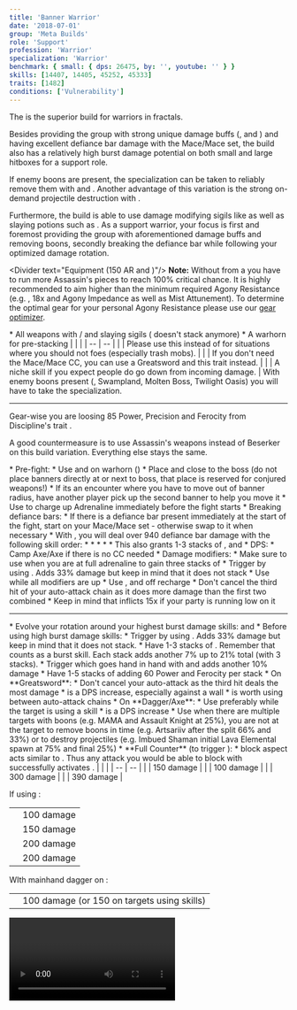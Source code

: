 ```yaml
---
title: 'Banner Warrior'
date: '2018-07-01'
group: 'Meta Builds'
role: 'Support'
profession: 'Warrior'
specialization: 'Warrior'
benchmark: { small: { dps: 26475, by: '', youtube: '' } }
skills: [14407, 14405, 45252, 45333]
traits: [1482]
conditions: ['Vulnerability']
---
```


The <Specialization prefix="banner" name="warrior"/> is the superior build for warriors in fractals.

Besides providing the group with strong unique damage buffs (<Skill id="14405"/>, <Skill id="14407"/> and <Trait id="1482"/>) and having excellent defiance bar damage with the Mace/Mace set, the build also has a relatively high burst damage potential on both small and large hitboxes for a support role.

If enemy boons are present, the <Specialization name="spellbreaker"/> specialization can be taken to reliably remove them with <Skill id="45252"/> and <Trait id="2162"/>. Another advantage of this variation is the strong on-demand projectile destruction with <Skill id="45333"/>.

Furthermore, the build is able to use damage modifying sigils like <Item id="24868"/> as well as slaying potions such as <Item id="50082"/>. As a support warrior, your focus is first and foremost providing the group with aforementioned damage buffs and removing boons, secondly breaking the defiance bar while following your optimized damage rotation.

<Divider text="Equipment (150 AR and <Trait id="1016" profession="ranger"/>)"/>
<Grid>
<GridItem>
**Note:** Without <Trait id="1016" profession="ranger"/> from a <Specialization name="druid"/> you have to run more Assassin's pieces to reach 100% critical chance. It is highly recommended to aim higher than the minimum required Agony Resistance (e.g. <Item id="70596"/>, 18x <Item id="37131"/> and Agony Impedance as well as Mist Attunement). To determine the optimal gear for your personal Agony Resistance please use our [gear optimizer](http://old.discretize.eu/).
</GridItem>

<GridItem>
<Armor helmAffix="Assassin" helmId="48129" helmRune="Scholar" helmRuneId="24836" helmRuneCount="6" shouldersAffix="Assassin" shouldersId="48131" shouldersRune="Scholar" shouldersRuneId="24836" shouldersRuneCount="6" coatAffix="Berserker" coatId="48073" coatRune="Scholar" coatRuneId="24836" coatRuneCount="6" glovesAffix="Berserker" glovesId="48074" glovesRune="Scholar" glovesRuneId="24836" glovesRuneCount="6" leggingsAffix="Berserker" leggingsId="48076" leggingsRune="Scholar" leggingsRuneId="24836" leggingsRuneCount="6" bootsAffix="Berserker" bootsId="48072" bootsRune="Scholar" bootsRuneId="24836" bootsRuneCount="6"/>
</GridItem>

<GridItem>
<Weapons weapon1MainType="Axe" weapon1MainAffix="Berserker" weapon1MainId="46759" weapon1MainSigil1="Force" weapon1MainSigil1Id="24615" weapon1OffType="Axe" weapon1OffAffix="Berserker" weapon1OffId="46759" weapon1OffSigil="Impact" weapon1OffSigilId="24868" weapon2MainType="Mace" weapon2MainAffix="Berserker" weapon2MainId="46766" weapon2MainSigil1="Severance" weapon2MainSigil1Id="84505" weapon2OffType="Mace" weapon2OffAffix="Berserker" weapon2OffId="46766" weapon2OffSigil="Paralyzation" weapon2OffSigilId="24639"/>
<Card title="Swap Weapons">
* All weapons with <Item id="36053" text="false"/> / <Item id="24615" text="false"/> and slaying sigils  
  (<Item id="36054"/> doesn't stack anymore)
* A warhorn for pre-stacking
</Card>
</GridItem>

<GridItem>
<Trinkets backItemAffix="Berserker" backItemId="49384" backItemStatId="161" accessory1Affix="Berserker" accessory1Id="39232" accessory2Affix="Berserker" accessory2Id="39233" amuletAffix="Berserker" amuletId="39273" ring1Affix="Berserker" ring1Id="75669" ring2Affix="Berserker" ring2Id="76024"/>

<Consumables foodId="41569" utilityId="77569" infusionId="37131"/>
</GridItem>
</Grid>

<Divider text="Build"/>

<Grid>
<GridItem sm="7">
<Traits traits1Id="4" traits1="Strength" traits1Selected="1444,2000,1437" traits2Id="11" traits2="Tactics" traits2Selected="1471,1482,1667" traits3Id="51" traits3="Discipline" traits3Selected="1413,1484,1369"/>
</GridItem>

<GridItem>
<Skills heal="14402" utility1="14502" utility2="14407" utility3="14405" elite="14483"/>

<Card title="Situational">
| | |
| -- | -- |
| <Skill id="14354" size="big" text="false"/> | Please use this instead of <Skill id="14502"/> for situations where you should not <Control name="knockback"/> foes (especially trash mobs). |
| <Trait id="1338" size="big" text="false"/> | If you don't need the Mace/Mace CC, you can use a Greatsword and this trait instead. |
| <Skill id="14419" size="big" text="false"/> | A niche skill if you expect people do go down from incoming damage. |
</Card>
</GridItem>
</Grid>

<Divider text="Spellbreaker Variant"/>

<Grid>
<GridItem>
With enemy boons present (<Instability name="No Pain, No Gain"/>, Swampland, Molten Boss, Twilight Oasis) you will have to take the <Specialization name="spellbreaker"/> specialization.

<Traits traits1Id="4" traits1="Strength" traits1Selected="1444,1338,1437" traits2Id="11" traits2="Tactics" traits2Selected="1471,1482,1667" traits3Id="61" traits3="Spellbreaker" traits3Selected="2107,2126,2060"/>
</GridItem>

<GridItem>
<Skills heal="14402" utility1="14502" utility2="14407" utility3="14405" elite="45333"/>

---

Gear-wise you are loosing 85 Power, Precision and Ferocity from Discipline's trait <Trait id="1484"/>.

A good countermeasure is to use Assassin's weapons instead of Beserker on this build variation. Everything else stays the same.

<Weapons weapon1MainType="Dagger" weapon1MainAffix="Assassin" weapon1MainId="47045" weapon1MainSigil1="Force" weapon1MainSigil1Id="24615" weapon1OffType="Axe" weapon1OffAffix="Assassin" weapon1OffId="47044" weapon1OffSigil="Impact" weapon1OffSigilId="24868" weapon2MainType="Greatsword" weapon2MainAffix="Assassin" weapon2MainId="47047" weapon2MainSigil1="Force" weapon2MainSigil1Id="24615" weapon2MainSigil2="Impact" weapon2MainSigil2Id="24868"/>
</GridItem>
</Grid>

<Divider text="Details"/>

<Grid>
<GridItem sm="7">
<Card title="Skill usage">
* Pre-fight:
  * Use <Skill id="14394"/> and <Skill id="14393"/> on warhorn (<Boon name="vigor" text="false"/><Boon name="swiftness" text="false"/>)
  * Place <Skill id="14407"/> and <Skill id="14405"/> close to the boss (do not place banners directly at or next to boss, that place is reserved for conjured weapons!)
  * If its an encounter where you have to move out of banner radius, have another player pick up the second banner to help you move it
  * Use <Skill id="14402"/> to charge up Adrenaline immediately before the fight starts
* Breaking defiance bars:
  * If there is a defiance bar present immediately at the start of the fight, start on your Mace/Mace set - otherwise swap to it when necessary
  * With <Item id="24639"/>, you will deal over 940 defiance bar damage with the following skill order:
    * <Skill id="14503"/>
    * <Skill id="14414"/>
    * <Skill id="14415"/>
    * <Skill id="14502"/>
  * This also grants 1-3 stacks of <Trait id="1437"/>, <Item id="84505"/> and <Trait id="1444"/>
* DPS:
  * Camp Axe/Axe if there is no CC needed
  * Damage modifiers:
    * Make sure to use <Skill id="14353"/> when you are at full adrenaline to gain three stacks of <Trait id="1437"/>
    * Trigger <Trait id="1444"/> by using <Skill id="14502"/>. Adds 33% damage but keep in mind that it does not stack
  * Use <Skill id="14399"/> while all modifiers are up
  * Use <Skill id="14421"/>, <Skill id="14398"/> and <Skill id="14418"/> off recharge
  * Don't cancel the third hit of your auto-attack chain as it does more damage than the first two combined
* Keep in mind that <Skill id="14518"/> inflicts 15x <Condition name="vulnerability"/> if your party is running low on it

</Card>

---

<Card title="Spellbreaker variant">
* Evolve your rotation around your highest burst damage skills: <Skill id="14399"/> and <Skill id="14554"/>
  * Before using high burst damage skills:
    * Trigger <Trait id="1444"/> by using <Skill id="14502"/>. Adds 33% damage but keep in mind that it does not stack.
    * Have 1-3 stacks of <Trait id="1437"/>. Remember that <Skill id="44165"/> counts as a burst skill. Each stack adds another 7% up to 21% total (with 3 stacks).
    * Trigger <Trait id="2060"/> which goes hand in hand with <Trait id="1437"/> and adds another 10% damage
    * Have 1-5 stacks of <Trait id="2130"/> adding 60 Power and Ferocity per stack
  * On **Greatsword**:
    * Don't cancel your auto-attack as the third hit deals the most damage
    * <Skill id="14447"/> is a DPS increase, especially against a wall
    * <Skill id="14510"/> is worth using between auto-attack chains
  * On **Dagger/Axe**:
    * Use <Skill id="44937"/> preferably while the target is using a skill
    * <Skill id="14418"/> is a DPS increase
  * Use <Skill id="45333"/> when there are multiple targets with boons (e.g. MAMA and Assault Knight at 25%), you are not at the target to remove boons in time (e.g. Artsariiv after the split 66% and 33%) or to destroy projectiles (e.g. Imbued Shaman initial Lava Elemental spawn at 75% and final 25%)
* **Full Counter** (to trigger <Trait id="1437"/>):
  * <Skill id="44165"/> block aspect acts similar to <Boon name="aegis"/>. Thus any attack you would be able to block with <Boon name="aegis"/> successfully activates <Skill id="44165"/>.
</Card>
</GridItem>

<GridItem>
<Card title="CC skills">
| | |
| -- | -- |
| <Skill id="14502"/> | 150 damage |
| <Skill id="14503"/> | 100 damage |
| <Skill id="14415"/> | 300 damage |
| <Skill id="14414"/> | 390 damage |

If using <Skill id="14483"/>:

|                     |            |
| ------------------- | ---------- |
| <Skill id="14487"/> | 100 damage |
| <Skill id="14488"/> | 150 damage |
| <Skill id="14556"/> | 200 damage |
| <Skill id="14490"/> | 200 damage |

WIth mainhand dagger on <Specialization name="spellbreaker"/>:

|                     |                                             |
| ------------------- | ------------------------------------------- |
| <Skill id="44937"/> | 100 damage (or 150 on targets using skills) |

</Card>

<Video videoId="TKiTXjFYxEI" videoTitle="Greatsword + Axe/Axe by Helli [SC]"/>
</GridItem>
</Grid>
